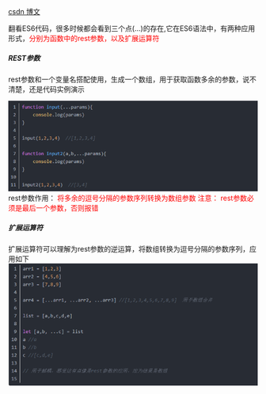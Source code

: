 [csdn 博文](https://blog.csdn.net/u010603896/article/details/76681842)  

翻看ES6代码，很多时候都会看到三个点(...)的存在,它在ES6语法中，有两种应用形式，<font color="red">分别为函数中的rest参数，以及扩展运算符</font>

##### REST参数
rest参数和一个变量名搭配使用，生成一个数组，用于获取函数多余的参数，说不清楚，还是代码实例演示

![](./images/rest1.png)
rest参数作用： 
<font color="red">将多余的逗号分隔的参数序列转换为数组参数
注意： rest参数必须是最后一个参数，否则报错</font>

##### 扩展运算符
扩展运算符可以理解为rest参数的逆运算，将数组转换为逗号分隔的参数序列，应用如下
![](./images/rest2.png)